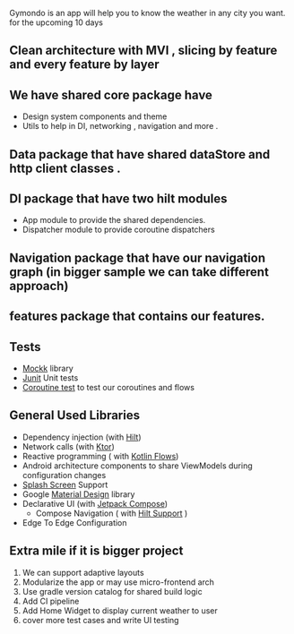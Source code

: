 Gymondo is an app will help you to know the weather in any city you want. for the upcoming 10 days

## Clean architecture with MVI , slicing by feature and every feature by layer

## We have shared core package have

- Design system components and theme
- Utils to help in DI, networking , navigation and more .

## Data package that have shared dataStore and http client classes .

## DI package that have two hilt modules

- App module to provide the shared dependencies.
- Dispatcher module to provide coroutine dispatchers

## Navigation package that have our navigation graph (in bigger sample we can take different approach)

## features package that contains our features.


## Tests

- [Mockk](https://mockk.io/) library
- [Junit](https://junit.org/) Unit tests
- [Coroutine test](https://kotlinlang.org/api/kotlinx.coroutines/kotlinx-coroutines-test/) to test
  our coroutines and flows

## General Used Libraries

- Dependency injection (with [Hilt](http://google.github.io/hilt/))
- Network calls (with [Ktor](https://ktor.io/docs/http-client-engines.html#minimal-version))
- Reactive programming (
  with [Kotlin Flows](https://kotlinlang.org/docs/reference/coroutines/flow.html))
- Android architecture components to share ViewModels during configuration changes
- [Splash Screen](https://developer.android.com/develop/ui/views/launch/splash-screen) Support
- Google [Material Design](https://material.io/blog/android-material-theme-color) library
- Declarative UI (with [Jetpack Compose](https://developer.android.com/jetpack/compose))
    - Compose Navigation (
      with [Hilt Support](https://developer.android.com/jetpack/compose/libraries#hilt-navigation)
      )
- Edge To Edge Configuration

## Extra mile if it is bigger project

1. We can support adaptive layouts
2. Modularize the app or may use micro-frontend arch
3. Use gradle version catalog for shared build logic
4. Add CI pipeline
5. Add Home Widget to display current weather to user
6. cover more test cases and write UI testing

